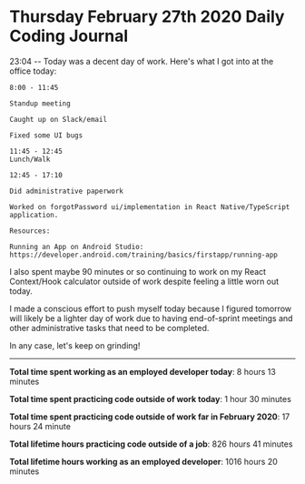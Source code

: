# Thursday February 27th 2020 Daily Coding Journal

23:04 -- Today was a decent day of work. Here's what I got into at the office today:
```
8:00 - 11:45

Standup meeting

Caught up on Slack/email

Fixed some UI bugs

11:45 - 12:45
Lunch/Walk

12:45 - 17:10

Did administrative paperwork

Worked on forgotPassword ui/implementation in React Native/TypeScript application.

Resources:

Running an App on Android Studio: https://developer.android.com/training/basics/firstapp/running-app
```
I also spent maybe 90 minutes or so continuing to work on my React Context/Hook calculator outside of work despite feeling a little worn out today.

I made a conscious effort to push myself today because I figured tomorrow will likely be a lighter day of work due to having end-of-sprint meetings and other administrative tasks that need to be completed.

In any case, let's keep on grinding!
___
**Total time spent working as an employed developer today**: 8 hours 13 minutes

**Total time spent practicing code outside of work today**: 1 hour 30 minutes

**Total time spent practicing code outside of work far in February 2020**: 17 hours 24 minute

**Total lifetime hours practicing code outside of a job**: 826 hours 41 minutes

**Total lifetime hours working as an employed developer**: 1016 hours 20 minutes